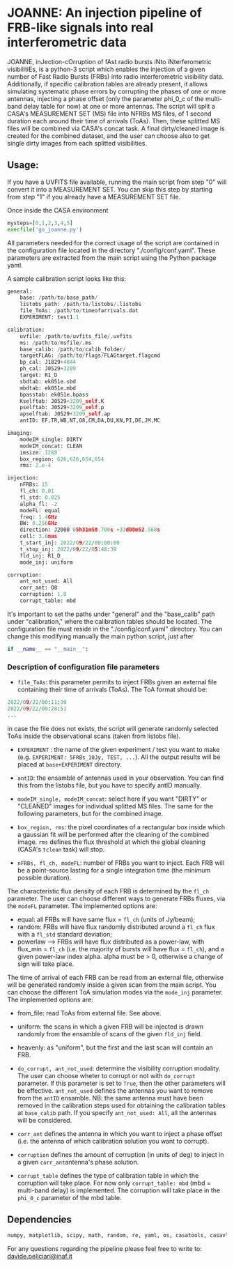 # JOANNE: An injection pipeline of FRB-like signals into real interferometric data

JOANNE,  inJection-cOrruption of fAst radio bursts iNto iNterferometric visibilitiEs, is a python-3 script which enables the injection of a given number of Fast Radio Bursts (FRBs) into radio interferometric visibility data.
Additionally, if specific calibration tables are already present, it allows simulating systematic phase errors by corrupting the phases of one or more antennas,
injecting a phase offset (only the parameter phi_0_c of the multi-band delay table for now) at one or more antennas. The script will split a CASA's MEASUREMENT SET (MS)
file into NFRBs MS files, of 1 second duration each around their time of arrivals (ToAs). Then, these splitted MS files will be combined via CASA's concat task.
A final dirty/cleaned image is created for the combined dataset, and the user can choose also to get single dirty images from each splitted visibilities.

## Usage:
If you have a UVFITS file available, running the main script from step "0" will convert it into a MEASUREMENT SET.
You can skip this step by starting from step "1" if you already have a MEASUREMENT SET file.

Once inside the CASA environment

```python
mysteps=[0,1,2,3,4,5]
execfile('go_joanne.py')
```

All parameters needed for the correct usage of the script are contained in the configuration file located in the directory "./config/conf.yaml".
These parameters are extracted from the main script using the Python package yaml.

A sample calibration script looks like this:

```python
general:
    base: /path/to/base_path/
    listobs_path: /path/to/listobs/.listobs
    file_ToAs: /path/to/timeofarrivals.dat
    EXPERIMENT: test1.1

calibration:
    uvfile: /path/to/uvfits_file/.uvfits
    ms: /path/to/msfile/.ms
    base_calib: /path/to/calib_folder/
    targetFLAG: /path/to/flags/FLAGtarget.flagcmd
    bp_cal: J1829+4844
    ph_cal: J0529+3209
    target: R1_D
    sbdtab: ek051e.sbd
    mbdtab: ek051e.mbd
    bpasstab: ek051e.bpass
    Kselftab: J0529+3209_self.K
    pselftab: J0529+3209_self.p
    apselftab: J0529+3209_self.ap
    antID: EF,TR,WB,NT,O8,CM,DA,DU,KN,PI,DE,JM,MC

imaging:
    modeIM_single: DIRTY
    modeIM_concat: CLEAN
    imsize: 1280
    box_region: 626,626,654,654
    rms: 2.e-4

injection:
    nFRBs: 15
    fl_ch: 0.01
    fl_std: 0.025
    alpha_fl: -2
    modeFL: equal
    freq: 1.4GHz
    BW: 0.256GHz
    direction: J2000 05h31m58.700s +33d08m52.568s
    cell: 3.6mas
    t_start_inj: 2022/09/22/00:00:00
    t_stop_inj: 2022/09/22/05:48:39
    fld_inj: R1_D
    mode_inj: uniform

corruption:
    ant_not_used: All
    corr_ant: O8
    corruption: 1.0
    corrupt_table: mbd
```

It's important to set the paths under "general" and the "base_calib" path under "calibration," where the calibration tables should be located.
The configuration file must reside in the "./config/conf.yaml" directory. You can change this modifying manually the main python script, just after

```python
if __name__ == "__main__":
```

### Description of configuration file parameters

- ```file_ToAs```: this parameter permits to inject FRBs given an external file containing their time of arrivals (ToAs). The ToA format should be:

```python
2022/09/22/00:11:39
2022/09/22/00:28:51
...
```
in case the file does not exists, the script will generate randomly selected ToAs inside the observational scans (taken from listobs file).

- ```EXPERIMENT``` : the name of the given experiment / test you want to make (e.g. ```EXPERIMENT: 5FRBs_10Jy, TEST, ...```). All the output results will
be placed at ```base+EXPERIMENT``` directory.

- ```antID```: the ensamble of antennas used in your observation. You can find this from the listobs file, but you have to specify antID manually.

- ```modeIM_single, modeIM_concat```: select here if you want "DIRTY" or "CLEANED" images for individual splitted MS files. The same for the following parameters, but for the combined image.

- ```box_region, rms```: the pixel coordinates of a rectangular box inside which a gaussian fit will be performed after the cleaning of the combined image. ```rms``` defines
the flux threshold at which the global cleaning (CASA's ```tclean``` task) will stop.

- ```nFRBs, fl_ch, modeFL```: number of FRBs you want to inject. Each FRB will be a point-source lasting for a single integration time (the minimum possible duration).

The characteristic flux density of each FRB is determined by the ```fl_ch``` parameter. The user can choose different ways to generate FRBs fluxes, via the ```modeFL```
parameter. The implemented options are:

- equal: all FRBs will have same flux = ```fl_ch``` (units of Jy/beam);
- random: FRBs will have flux randomly distributed around a ```fl_ch``` flux with a ```fl_std``` standard deviation;
- powerlaw --> FRBs will have flux distributed as a power-law, with flux_min = ```fl_ch``` (i.e. the majority of bursts will have flux = ```fl_ch```), and a given
power-law index alpha. alpha must be > 0, otherwise a change of sign will take place.

The time of arrival of each FRB can be read from an external file, otherwise will be generated randomly inside a given scan from the main script.
You can choose the different ToA simulation modes via the ```mode_inj``` parameter. The implemented options are:
- from_file: read ToAs from external file. See above.
- uniform: the scans in which a given FRB will be injected is drawn randomly from the ensamble of scans of the given ```fld_inj``` field.
- heavenly: as "uniform", but the first and the last scan will contain an FRB.

- ```do_corrupt, ant_not_used```: determine the visibility corruption modality. The user can choose wheter
to corrupt or not with ```do_corrupt``` parameter. If this parameter is set to ```True```, then the other parameters will be effective. ```ant_not_used``` defines the antennas you want to
remove from the ```antID``` ensamble. NB: the same antenna must have been removed in the calibration steps used for obtaining the calibration
tables at ```base_calib``` path. If you specify ```ant_not_used: All```, all the antennas will be considered.

- ```corr_ant``` defines the antenna in which you want to inject a phase offset (i.e. the antenna of which calibration solution you want to corrupt).
  
- ```corruption``` defines the amount of corruption (in units of deg) to inject in a given ```corr_ant```antenna's phase solution.
  
- ```corrupt_table``` defines the type of calibration table in which the corruption will take place. For now only ```corrupt_table: mbd``` (mbd = multi-band delay) is implemented.
The corruption will take place in the ```phi_0_c``` parameter of the mbd table.

## Dependencies

```python
numpy, matplotlib, scipy, math, random, re, yaml, os, casatools, casavlbitools, datetime, 
```

For any questions regarding the pipeline please feel free to write to:
davide.pellciari@inaf.it
